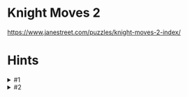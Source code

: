 # Knight Moves 2
 https://www.janestreet.com/puzzles/knight-moves-2-index/

# Hints
<details> 
  <summary>#1</summary>

   How many times does the knight visit each region? Similarly, how many times does the knight visit each row/column?
</details>
<details> 
  <summary>#2</summary>

   It's possible to answer both of these questions before attempting to solve -- think about upper/lower bounds for each and how they might converge to a single answer.
</details>